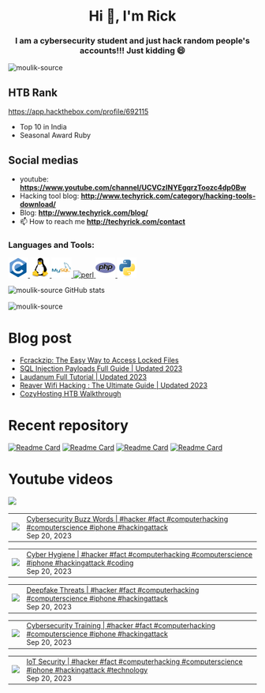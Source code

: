<h1 align="center">Hi 👋, I'm Rick</h1>
<h3 align="center">I am a cybersecurity student and just hack random people's accounts!!! Just kidding 😄</h3>

<p align="left"> <img src="https://komarev.com/ghpvc/?username=moulik-source&label=Profile%20views&color=0e75b6&style=flat" alt="moulik-source" /> </p> 

## HTB Rank

https://app.hackthebox.com/profile/692115
- Top 10 in India
- Seasonal Award Ruby

## Social medias
- youtube: **https://www.youtube.com/channel/UCVCzINYEgqrzToozc4dp0Bw**
- Hacking tool blog: **http://www.techyrick.com/category/hacking-tools-download/**
- Blog: **http://www.techyrick.com/blog/**
- 📫 How to reach me **http://techyrick.com/contact**


<h3 align="left">Languages and Tools:</h3>
<p align="left"> <a href="https://www.cprogramming.com/" target="_blank"> <img src="https://raw.githubusercontent.com/devicons/devicon/master/icons/c/c-original.svg" alt="c" width="40" height="40"/> </a> <a href="https://www.linux.org/" target="_blank"> <img src="https://raw.githubusercontent.com/devicons/devicon/master/icons/linux/linux-original.svg" alt="linux" width="40" height="40"/> </a> <a href="https://www.mysql.com/" target="_blank"> <img src="https://raw.githubusercontent.com/devicons/devicon/master/icons/mysql/mysql-original-wordmark.svg" alt="mysql" width="40" height="40"/> </a> <a href="https://www.perl.org/" target="_blank"> <img src="https://api.iconify.design/logos-perl.svg" alt="perl" width="40" height="40"/> </a> <a href="https://www.php.net" target="_blank"> <img src="https://raw.githubusercontent.com/devicons/devicon/master/icons/php/php-original.svg" alt="php" width="40" height="40"/> </a> <a href="https://www.python.org" target="_blank"> <img src="https://raw.githubusercontent.com/devicons/devicon/master/icons/python/python-original.svg" alt="python" width="40" height="40"/> </a> </p>



![moulik-source GitHub stats](https://github-readme-stats.vercel.app/api?username=moulik-source&show_icons=true&theme=vision-friendly-dark)

<p><img align="center" src="https://github-readme-streak-stats.herokuapp.com/?user=moulik-source&theme=vision-friendly-dark" alt="moulik-source" /></p>

# Blog post
<!-- BLOG-POST-LIST:START -->
- [Fcrackzip: The Easy Way to Access Locked Files](https://techyrick.com/fcrackzip-full-tutorial/)
- [SQL Injection Payloads Full Guide | Updated 2023](https://techyrick.com/sql-injection-payload-tutorial/)
- [Laudanum Full Tutorial | Updated 2023](https://techyrick.com/laudanum-full-tutorial/)
- [Reaver Wifi Hacking : The Ultimate Guide | Updated 2023](https://techyrick.com/reaver-full-tutorial/)
- [CozyHosting HTB Walkthrough](https://techyrick.com/cozyhosting-htb-walkthrough/)
<!-- BLOG-POST-LIST:END -->

# Recent repository 

[![Readme Card](https://github-readme-stats.vercel.app/api/pin/?username=moulik-source&repo=ddos&theme=outrun)](https://github.com/moulik-source/ddos) 
[![Readme Card](https://github-readme-stats.vercel.app/api/pin/?username=moulik-source&repo=port-scan&theme=outrun)](https://github.com/moulik-source/port-scan)
[![Readme Card](https://github-readme-stats.vercel.app/api/pin/?username=moulik-source&repo=moulik-source&theme=outrun)](https://github.com/moulik-source/moulik-source)
[![Readme Card](https://github-readme-stats.vercel.app/api/pin/?username=moulik-source&repo=hashmo&theme=outrun)](https://github.com/moulik-source/hashmo)

# Youtube videos

[<img src="https://img.shields.io/badge/-Subscribe-red?style=for-the-badge&logo=youtube&logoColor=white"/>](https://www.youtube.com/channel/UCVHmOOAGNcLK5k0i7G1gTrQ)

<!-- YOUTUBE:START --><table><tr><td><a href="https://www.youtube.com/watch?v=sphCGgKIEYo"><img width="140px" src="https://i.ytimg.com/vi/sphCGgKIEYo/mqdefault.jpg"></a></td>
<td><a href="https://www.youtube.com/watch?v=sphCGgKIEYo">Cybersecurity Buzz Words |  #hacker #fact #computerhacking #computerscience #iphone #hackingattack</a><br/>Sep 20, 2023</td></tr></table>
<table><tr><td><a href="https://www.youtube.com/watch?v=PT-I5EdgkEY"><img width="140px" src="https://i.ytimg.com/vi/PT-I5EdgkEY/mqdefault.jpg"></a></td>
<td><a href="https://www.youtube.com/watch?v=PT-I5EdgkEY">Cyber Hygiene |  #hacker #fact #computerhacking #computerscience #iphone #hackingattack #coding</a><br/>Sep 20, 2023</td></tr></table>
<table><tr><td><a href="https://www.youtube.com/watch?v=UB1paA2BXPY"><img width="140px" src="https://i.ytimg.com/vi/UB1paA2BXPY/mqdefault.jpg"></a></td>
<td><a href="https://www.youtube.com/watch?v=UB1paA2BXPY">Deepfake Threats |  #hacker #fact #computerhacking #computerscience #iphone #hackingattack</a><br/>Sep 20, 2023</td></tr></table>
<table><tr><td><a href="https://www.youtube.com/watch?v=qqEEtCjtJuM"><img width="140px" src="https://i.ytimg.com/vi/qqEEtCjtJuM/mqdefault.jpg"></a></td>
<td><a href="https://www.youtube.com/watch?v=qqEEtCjtJuM">Cybersecurity Training |  #hacker #fact #computerhacking #computerscience #iphone #hackingattack</a><br/>Sep 20, 2023</td></tr></table>
<table><tr><td><a href="https://www.youtube.com/watch?v=vhW-jhJaX6U"><img width="140px" src="https://i.ytimg.com/vi/vhW-jhJaX6U/mqdefault.jpg"></a></td>
<td><a href="https://www.youtube.com/watch?v=vhW-jhJaX6U">IoT Security |  #hacker #fact #computerhacking #computerscience #iphone #hackingattack #technology</a><br/>Sep 20, 2023</td></tr></table>
<!-- YOUTUBE:END -->

